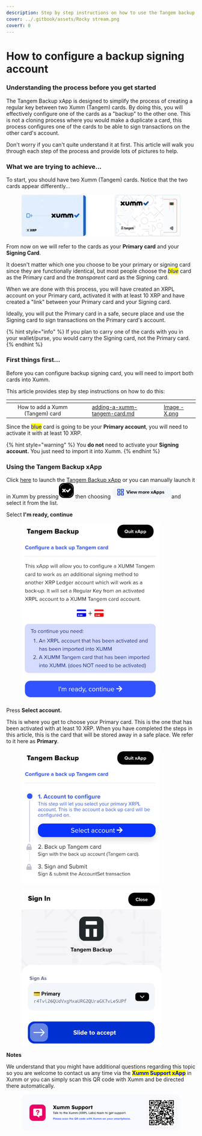 ```yaml
---
description: Step by step instructions on how to use the Tangem backup xApp
cover: ../.gitbook/assets/Rocky stream.png
coverY: 0
---
```


# How to configure a backup signing account

### **Understanding the process before you get started**

The Tangem Backup xApp is designed to simplify the process of creating a regular key between two Xumm (Tangem) cards. By doing this, you will effectively configure one of the cards as a "backup" to the other one. This is not a cloning process where you would make a duplicate a card, this process configures one of the cards to be able to sign transactions on the other card's account.

Don't worry if you can't quite understand it at first. This article will walk you through each step of the process and provide lots of pictures to help.&#x20;

### What we are trying to achieve...

To start, you should have two Xumm (Tangem) cards. Notice that the two cards appear differently...

<figure><img src="../.gitbook/assets/Xumm Tangem card -3.png" alt=""><figcaption></figcaption></figure>

From now on we will refer to the cards as your **Primary card** and your **Signing Card**.&#x20;

It doesn't matter which one you choose to be your primary or signing card since they are functionally identical, but most people choose the _<mark style="color:blue;">blue</mark>_ card as the Primary card and the _transparent_ card as the Signing card.

When we are done with this process, you will have created an XRPL account on your Primary card, activated it with at least 10 XRP and have created a "link" between your Primary card and your Signing card.

Ideally, you will put the Primary card in a safe, secure place and use the Signing card to sign transactions on the Primary card's account.

{% hint style="info" %}
If you plan to carry one of the cards with you in your wallet/purse, you would carry the Signing card, not the Primary card.
{% endhint %}

### First things first...

Before you can configure backup signing card, you will need to import both cards into Xumm.

This article provides step by step instructions on how to do this:

<table data-view="cards"><thead><tr><th align="center"></th><th data-hidden></th><th data-hidden></th><th data-hidden data-card-target data-type="content-ref"></th><th data-hidden data-card-cover data-type="files"></th></tr></thead><tbody><tr><td align="center">How to add a Xumm (Tangem) card</td><td></td><td></td><td><a href="../getting-started-with-xumm/your-first-xrp-ledger-account/adding-a-xumm-tangem-card.md">adding-a-xumm-tangem-card.md</a></td><td><a href="../.gitbook/assets/Image - X.png">Image - X.png</a></td></tr></tbody></table>

Since the <mark style="color:blue;">blue</mark> card is going to be your **Primary account**, you will need to activate it with at least 10 XRP.&#x20;

{% hint style="warning" %}
You **do not** need to activate your **Signing account.** You just need to import it into Xumm.
{% endhint %}

### Using the Tangem Backup xApp

Click [here](https://xumm.app/detect/xapp:xumm.tangem-backup) to launch the [Tangem Backup xApp](https://xumm.app/detect/xapp:xumm.tangem-backup) or you can manually launch it in Xumm by pressing<img src="../.gitbook/assets/image (5).png" alt="" data-size="line"> then choosing <img src="../.gitbook/assets/image (1).png" alt="" data-size="line">and select it from the list.

Select **I'm ready, continue**

<figure><img src="../.gitbook/assets/Tangem Backup - 2.png" alt=""><figcaption></figcaption></figure>

Press **Select account.**

This is where you get to choose your Primary card. This is the one that has been activated with at least 10 XRP. When you have completed the steps in this article, this is the card that will be stored away in a safe place. We refer to it here as **Primary**.&#x20;



<figure><img src="../.gitbook/assets/Tangem Backup - 1.png" alt=""><figcaption></figcaption></figure>

<figure><img src="../.gitbook/assets/Tangem Backup - 3.png" alt=""><figcaption></figcaption></figure>









**Notes**

We understand that you might have additional questions regarding this topic so you are welcome to contact us any time via the <mark style="color:blue;">**Xumm Support xApp**</mark> in Xumm or you can simply scan this QR code with Xumm and be directed there automatically.

<figure><img src="../.gitbook/assets/Support banner Xumm.png" alt=""><figcaption></figcaption></figure>
